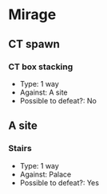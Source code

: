 # Mirage

## CT spawn

### CT box stacking

* Type: 1 way
* Against: A site
* Possible to defeat?: No

## A site

### Stairs

* Type: 1 way
* Against: Palace
* Possible to defeat?: Yes

